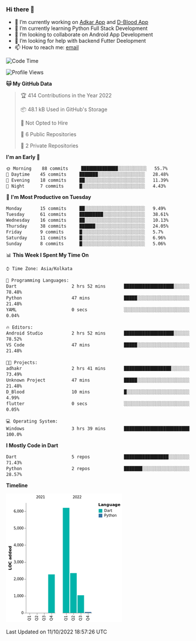 ### Hi there 👋

- 🔭 I’m currently working on [Adkar App](https://github.com/pilgrimfathers/adkarApp) and [D-Blood App](https://github.com/LinoShaji/D-Blood)
- 🌱 I’m currently learning Python Full Stack Development
- 👯 I’m looking to collaborate on Android App Development
- 🤔 I’m looking for help with backend Futter Deelopment
- 📫 How to reach me: [email](mailto:linoshaji23@gmail.com)

<!--START_SECTION:waka-->
![Code Time](http://img.shields.io/badge/Code%20Time-3%20hrs%2039%20mins-blue)

![Profile Views](http://img.shields.io/badge/Profile%20Views-25-blue)

**🐱 My GitHub Data** 

> 🏆 414 Contributions in the Year 2022
 > 
> 📦 48.1 kB Used in GitHub's Storage 
 > 
> 🚫 Not Opted to Hire
 > 
> 📜 6 Public Repositories 
 > 
> 🔑 2 Private Repositories  
 > 
**I'm an Early 🐤** 

```text
🌞 Morning    88 commits     ██████████████░░░░░░░░░░░   55.7% 
🌆 Daytime    45 commits     ███████░░░░░░░░░░░░░░░░░░   28.48% 
🌃 Evening    18 commits     ██░░░░░░░░░░░░░░░░░░░░░░░   11.39% 
🌙 Night      7 commits      █░░░░░░░░░░░░░░░░░░░░░░░░   4.43%

```
📅 **I'm Most Productive on Tuesday** 

```text
Monday       15 commits     ██░░░░░░░░░░░░░░░░░░░░░░░   9.49% 
Tuesday      61 commits     █████████░░░░░░░░░░░░░░░░   38.61% 
Wednesday    16 commits     ██░░░░░░░░░░░░░░░░░░░░░░░   10.13% 
Thursday     38 commits     ██████░░░░░░░░░░░░░░░░░░░   24.05% 
Friday       9 commits      █░░░░░░░░░░░░░░░░░░░░░░░░   5.7% 
Saturday     11 commits     █░░░░░░░░░░░░░░░░░░░░░░░░   6.96% 
Sunday       8 commits      █░░░░░░░░░░░░░░░░░░░░░░░░   5.06%

```


📊 **This Week I Spent My Time On** 

```text
⌚︎ Time Zone: Asia/Kolkata

💬 Programming Languages: 
Dart                     2 hrs 52 mins       ███████████████████░░░░░░   78.48% 
Python                   47 mins             █████░░░░░░░░░░░░░░░░░░░░   21.48% 
YAML                     0 secs              ░░░░░░░░░░░░░░░░░░░░░░░░░   0.04%

🔥 Editors: 
Android Studio           2 hrs 52 mins       ███████████████████░░░░░░   78.52% 
VS Code                  47 mins             █████░░░░░░░░░░░░░░░░░░░░   21.48%

🐱‍💻 Projects: 
adhakr                   2 hrs 41 mins       ██████████████████░░░░░░░   73.49% 
Unknown Project          47 mins             █████░░░░░░░░░░░░░░░░░░░░   21.48% 
D_Blood                  10 mins             █░░░░░░░░░░░░░░░░░░░░░░░░   4.99% 
flutter                  0 secs              ░░░░░░░░░░░░░░░░░░░░░░░░░   0.05%

💻 Operating System: 
Windows                  3 hrs 39 mins       █████████████████████████   100.0%

```

**I Mostly Code in Dart** 

```text
Dart                     5 repos             █████████████████░░░░░░░░   71.43% 
Python                   2 repos             ███████░░░░░░░░░░░░░░░░░░   28.57%

```


**Timeline**

![Chart not found](https://raw.githubusercontent.com/LinoShaji/LinoShaji/main/charts/bar_graph.png) 


 Last Updated on 11/10/2022 18:57:26 UTC
<!--END_SECTION:waka-->
